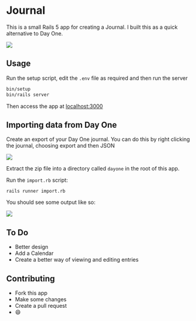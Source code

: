 # Journal

This is a small Rails 5 app for creating a Journal. I built this as a quick
alternative to Day One.

![](https://files.deanpcmad.com/2016/N78jkgV5Nr.png)

## Usage

Run the setup script, edit the `.env` file as required and then run the server

```bash
bin/setup
bin/rails server
```

Then access the app at [localhost:3000](http://localhost:3000)

## Importing data from Day One

Create an export of your Day One journal. You can do this by right clicking the
journal, choosing export and then JSON

![](https://files.deanpcmad.com/2016/w6eWBUmNLV.png)

Extract the zip file into a directory called `dayone` in the root of this app.

Run the `import.rb` script:

```
rails runner import.rb
```

You should see some output like so:

![](https://files.deanpcmad.com/2016/Xw3GZE573T.png)

## To Do

- Better design
- Add a Calendar
- Create a better way of viewing and editing entries

## Contributing

- Fork this app
- Make some changes
- Create a pull request
- :smile:
